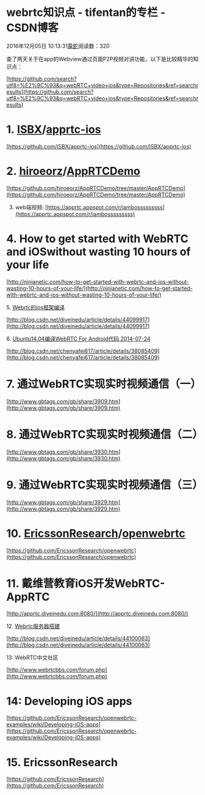 # webrtc知识点 - tifentan的专栏 - CSDN博客

2016年12月05日 10:13:31[露蛇](https://me.csdn.net/tifentan)阅读数：320



查了两天关于在app的Webview通过页面P2P视频对讲功能，以下是比较精华的知识点：

[https://github.com/search?utf8=%E2%9C%93&q=webRTC+video+ios&type=Repositories&ref=searchresults](https://github.com/search?utf8=%E2%9C%93&q=webRTC+video+ios&type=Repositories&ref=searchresults)

# 1. [ISBX](https://github.com/ISBX)/[apprtc-ios](https://github.com/ISBX/apprtc-ios)

[https://github.com/ISBX/apprtc-ios](https://github.com/ISBX/apprtc-ios)

# 2. [hiroeorz](https://github.com/hiroeorz)/[AppRTCDemo](https://github.com/hiroeorz/AppRTCDemo)

[https://github.com/hiroeorz/AppRTCDemo/tree/master/AppRTCDemo](https://github.com/hiroeorz/AppRTCDemo/tree/master/AppRTCDemo)

3. web端视频: [https://apprtc.appspot.com/r/iambosssssssss](https://apprtc.appspot.com/r/iambosssssssss)

# 4. How to get started with WebRTC and iOSwithout wasting 10 hours of your life

[http://ninjanetic.com/how-to-get-started-with-webrtc-and-ios-without-wasting-10-hours-of-your-life/](http://ninjanetic.com/how-to-get-started-with-webrtc-and-ios-without-wasting-10-hours-of-your-life/)

5. [Webrtc的ios框架编译](http://blog.csdn.net/diveinedu/article/details/44099917)

[http://blog.csdn.net/diveinedu/article/details/44099917](http://blog.csdn.net/diveinedu/article/details/44099917)

6. [Ubuntu14.04编译WebRTC
 For Android代码 2014-07-24](http://blog.csdn.net/chenyafei617/article/details/38085409)

[http://blog.csdn.net/chenyafei617/article/details/38085409](http://blog.csdn.net/chenyafei617/article/details/38085409)

# 7. 通过WebRTC实现实时视频通信（一）

[http://www.gbtags.com/gb/share/3909.htm](http://www.gbtags.com/gb/share/3909.htm)

# 8. 通过WebRTC实现实时视频通信（二）

[http://www.gbtags.com/gb/share/3930.htm](http://www.gbtags.com/gb/share/3930.htm)

# 9. 通过WebRTC实现实时视频通信（三）

[http://www.gbtags.com/gb/share/3929.htm](http://www.gbtags.com/gb/share/3929.htm)

# 10. [EricssonResearch](https://github.com/EricssonResearch)/[openwebrtc](https://github.com/EricssonResearch/openwebrtc)

[https://github.com/EricssonResearch/openwebrtc](https://github.com/EricssonResearch/openwebrtc)

# 11. 戴维营教育iOS开发WebRTC-AppRTC

[http://apprtc.diveinedu.com:8080/](http://apprtc.diveinedu.com:8080/)

12. [Webrtc服务器搭建](http://blog.csdn.net/diveinedu/article/details/44100063)

[http://blog.csdn.net/diveinedu/article/details/44100063](http://blog.csdn.net/diveinedu/article/details/44100063)

13: WebRTC中文社区

[http://www.webrtcbbs.com/forum.php](http://www.webrtcbbs.com/forum.php)

# 14: Developing iOS apps

[https://github.com/EricssonResearch/openwebrtc-examples/wiki/Developing-iOS-apps](https://github.com/EricssonResearch/openwebrtc-examples/wiki/Developing-iOS-apps)

# 15. EricssonResearch

[https://github.com/EricssonResearch](https://github.com/EricssonResearch)

